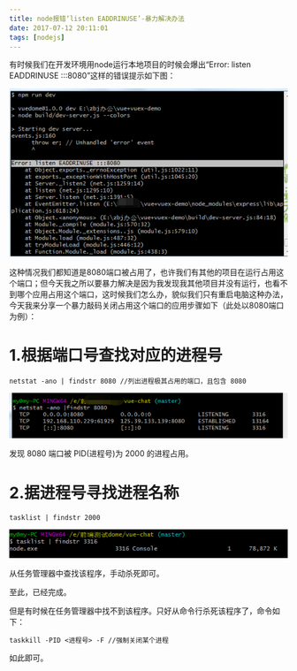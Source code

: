 ```yaml
---
title: node报错‘listen EADDRINUSE’-暴力解决办法
date: 2017-07-12 20:11:01
tags: [nodejs]
---
```

有时候我们在开发环境用node运行本地项目的时候会爆出“Error: listen EADDRINUSE :::8080”这样的错误提示如下图：

![1](\images\关闭node占用端口\1.png)

这种情况我们都知道是8080端口被占用了，也许我们有其他的项目在运行占用这个端口；但今天我之所以要暴力解决是因为我发现我其他项目并没有运行，也看不到哪个应用占用这个端口，这时候我们怎么办，貌似我们只有重启电脑这种办法，今天我来分享一个暴力敲码关闭占用这个端口的应用步骤如下（此处以8080端口为例）：<!--more-->

# 1.根据端口号查找对应的进程号

```
netstat -ano | findstr 8080 //列出进程极其占用的端口，且包含 8080
```

![img](/images/%E5%85%B3%E9%97%ADnode%E5%8D%A0%E7%94%A8%E7%AB%AF%E5%8F%A3/2.png?lastModify=1499862314)

发现 8080 端口被 PID(进程号)为 2000 的进程占用。

# 2.据进程号寻找进程名称

```
tasklist | findstr 2000  
```

![img](/images/%E5%85%B3%E9%97%ADnode%E5%8D%A0%E7%94%A8%E7%AB%AF%E5%8F%A3/3.png?lastModify=1499862314)

从任务管理器中查找该程序，手动杀死即可。

至此，已经完成。

但是有时候在任务管理器中找不到该程序。只好从命令行杀死该程序了，命令如下：

```
taskkill -PID <进程号> -F //强制关闭某个进程  
```

如此即可。